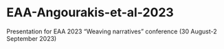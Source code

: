 # EAA-Angourakis-et-al-2023
Presentation for EAA 2023 “Weaving narratives” conference (30 August-2 September 2023)
